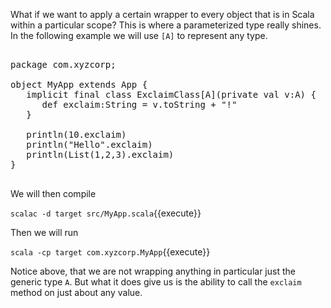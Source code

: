 What if we want to apply a certain wrapper to every object that is in Scala within a particular scope?  This is where a parameterized type really shines.  In the following example we will use `[A]` to represent any type.

<pre class="file" data-filename="src/MyApp.scala" data-target="replace">

package com.xyzcorp;

object MyApp extends App {
   implicit final class ExclaimClass[A](private val v:A) {
      def exclaim:String = v.toString + "!"
   }

   println(10.exclaim)
   println("Hello".exclaim)
   println(List(1,2,3).exclaim)
}

</pre>

We will then compile

`scalac -d target src/MyApp.scala`{{execute}}

Then we will run

`scala -cp target com.xyzcorp.MyApp`{{execute}}

Notice above, that we are not wrapping anything in particular just the generic type `A`. But what it does give us is the ability to call the `exclaim` method on just about any value.
